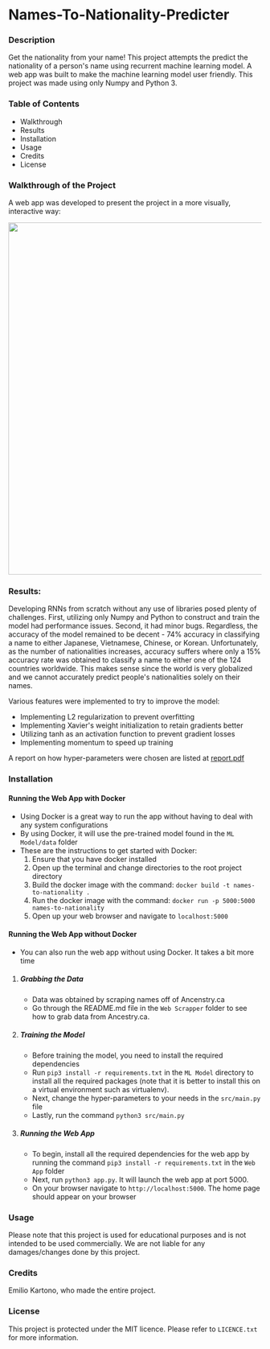 # Names-To-Nationality-Predicter

### Description
Get the nationality from your name! This project attempts the predict the nationality of a person's name using recurrent machine learning model. A web app was built to make the machine learning model user friendly. This project was made using only Numpy and Python 3.

### Table of Contents
- Walkthrough
- Results
- Installation
- Usage
- Credits
- License

### Walkthrough of the Project
A web app was developed to present the project in a more visually, interactive way:

<div width="90%">
    <p align="center">
    <a href="https://names-to-nationality-predicter.herokuapp.com/"><img src="https://raw.githubusercontent.com/EKarton/Names-To-Nationality-Predictor/master/Web%20App/docs/HomePage.png" width="700px"/></a>
    </p>
</div>

### Results:
Developing RNNs from scratch without any use of libraries posed plenty of challenges. First, utilizing only Numpy and Python to construct and train the model had performance issues. Second, it had minor bugs. Regardless, the accuracy of the model remained to be decent - 74% accuracy in classifying a name to either Japanese, Vietnamese, Chinese, or Korean. Unfortunately, as the number of nationalities increases, accuracy suffers where only a 15% accuracy rate was obtained to classify a name to either one of the 124 countries worldwide. This makes sense since the world is very globalized and we cannot accurately predict people's nationalities solely on their names.

Various features were implemented to try to improve the model:
- Implementing L2 regularization to prevent overfitting
- Implementing Xavier's weight initialization to retain gradients better
- Utilizing tanh as an activation function to prevent gradient losses
- Implementing momentum to speed up training

A report on how hyper-parameters were chosen are listed at [report.pdf](https://github.com/EKarton/Names-To-Nationality-Predictor/blob/master/ML%20Model/docs/Names%20to%20Nationality%20Hyperparameter%20Search.pdf)

### Installation

#### Running the Web App with Docker
- Using Docker is a great way to run the app without having to deal with any system configurations
- By using Docker, it will use the pre-trained model found in the ```ML Model/data``` folder
- These are the instructions to get started with Docker:
	1. Ensure that you have docker installed
	2. Open up the terminal and change directories to the root project directory
	3. Build the docker image with the command:
		```docker build -t names-to-nationality .```
	4. Run the docker image with the command:
		```docker run -p 5000:5000 names-to-nationality```
	5. Open up your web browser and navigate to ```localhost:5000```

#### Running the Web App without Docker
- You can also run the web app without using Docker. It takes a bit more time

1. ##### Grabbing the Data
	- Data was obtained by scraping names off of Ancenstry.ca
	- Go through the README.md file in the ```Web Scrapper``` folder to see how to grab data from Ancestry.ca.

2. ##### Training the Model
	- Before training the model, you need to install the required dependencies
	- Run ```pip3 install -r requirements.txt``` in the ```ML Model``` directory to install all the required packages (note that it is better to install this on a virtual environment such as virtualenv).
	- Next, change the hyper-parameters to your needs in the ```src/main.py``` file
	- Lastly, run the command ```python3 src/main.py```

3. ##### Running the Web App
	- To begin, install all the required dependencies for the web app by running the command ```pip3 install -r requirements.txt``` in the ```Web App``` folder
	- Next, run ```python3 app.py```. It will launch the web app at port 5000.
	- On your browser navigate to ```http://localhost:5000```. The home page should appear on your browser

### Usage
Please note that this project is used for educational purposes and is not intended to be used commercially. We are not liable for any damages/changes done by this project.

### Credits
Emilio Kartono, who made the entire project.

### License
This project is protected under the MIT licence. Please refer to ```LICENCE.txt``` for more information.
